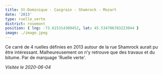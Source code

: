```yaml
---
title: St‐Dominique ‐ Casgrain ‐ Shamrock - Mozart
date: '2013'
type: ruelle_verte
district: rosemont
position: { lng: -73.615314309452, lat: 45.534706783223044 }
image: ./image.jpeg
---
```


Ce carré de 4 ruelles définies en 2013 autour de la rue Shamrock aurait pu être intéressant. Malheureusement
on n'y retrouve que des travaux et du bitume. Par de marquage 'Ruelle verte'. 

_Visitée le 2020-06-04_